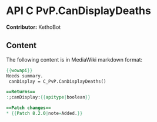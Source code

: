 # API C PvP.CanDisplayDeaths

**Contributor:** KethoBot

## Content

The following content is in MediaWiki markdown format:

```mediawiki
{{wowapi}}
Needs summary.
 canDisplay = C_PvP.CanDisplayDeaths()

==Returns==
:;canDisplay:{{apitype|boolean}}

==Patch changes==
* {{Patch 8.2.0|note=Added.}}
```